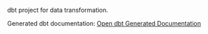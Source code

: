 dbt project for data transformation.

Generated dbt documentation: [Open dbt Generated Documentation](//)